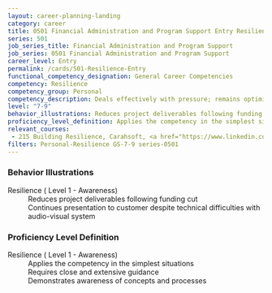 ```yaml
---
layout: career-planning-landing
category: career
title: 0501 Financial Administration and Program Support Entry Resilience
series: 501
job_series_title: Financial Administration and Program Support
job_series: 0501 Financial Administration and Program Support
career_level: Entry
permalink: /cards/501-Resilience-Entry
functional_competency_designation: General Career Competencies
competency: Resilience
competency_group: Personal
competency_description: Deals effectively with pressure; remains optimistic and persistent, even under adversity; recovers quickly from setbacks 
level: "7-9"
behavior_illustrations: Reduces project deliverables following funding cut ? Continues presentation to customer despite technical difficulties with audio-visual system
proficiency_level_definition: Applies the competency in the simplest situations ? Requires close and extensive guidance ? Demonstrates awareness of concepts and processes
relevant_courses: 
 - 215 Building Resilience, Carahsoft, <a href="https://www.linkedin.com/learning/building-resilience">https://www.linkedin.com/learning/building-resilience</a>
filters: Personal-Resilience GS-7-9 series-0501
---
```


<div class="desktop:grid-col-6 margin-y-205">
  <div class="border-top-2 bg-white padding-2 shadow-5 height-full members-hover border-1px button-border border-top-blue radius-lg card-text-color">
    <h3>Behavior Illustrations</h3>
    <dl class="text-base card-content-color"><dt>Resilience ( Level 1 - Awareness)</dt><dd>Reduces project deliverables following funding cut </dd><dd> Continues presentation to customer despite technical difficulties with audio-visual system</dd></dl>
  </div>
</div>
<div class="desktop:grid-col-6 margin-y-205">
  <div class="border-top-2 bg-white padding-2 shadow-5 height-full members-hover border-1px button-border border-top-blue radius-lg card-text-color">
    <h3>Proficiency Level Definition</h3>
    <dl class="text-base card-content-color"><dt>Resilience ( Level 1 - Awareness)</dt><dd>Applies the competency in the simplest situations </dd><dd> Requires close and extensive guidance </dd><dd> Demonstrates awareness of concepts and processes</dd></dl>
  </div>
</div>
